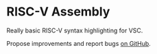 # RISC-V Assembly

Really basic RISC-V syntax highlighting for VSC.

Propose improvements and report bugs [on GitHub](https://github.com/Steffo99/riscv-plus/issues).
